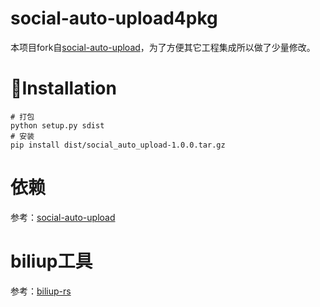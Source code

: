 # social-auto-upload4pkg
本项目fork自[social-auto-upload](https://github.com/dreammis/social-auto-upload)，为了方便其它工程集成所以做了少量修改。 


# 💾Installation
``` shell
# 打包
python setup.py sdist
# 安装
pip install dist/social_auto_upload-1.0.0.tar.gz
```

# 依赖
参考：[social-auto-upload](https://github.com/dreammis/social-auto-upload)

# biliup工具
参考：[biliup-rs](https://github.com/biliup/biliup-rs/releases)